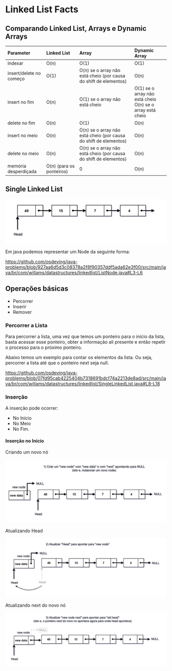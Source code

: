 # Linked List Facts

## Comparando Linked List, Arrays e Dynamic Arrays


| Parameter               | Linked List | Array                                                            | Dynamic Array                                             |
|:------------------------|:------------|:-----------------------------------------------------------------|:----------------------------------------------------------|
| indexar | O(n)      | O(1)                                                             | O(1)                                                      |
| insert/delete no começo | O(1) | O(n) se o array não está cheio (por causa do shift de elementos) | O(n)                                                      |
| insert no fim           | O(n) | O(1) se o array não está cheio                                   | O(1) se o array não está cheio<br/> O(n) se o array está cheio |
| delete no fim           | O(n) | O(1)                                                             | O(n)                                                      |
| insert no meio          | O(n) | O(n) se o array não está cheio (por causa do shift de elementos) | O(n)                                                      |
| delete no meio          | O(n) | O(n) se o array não está cheio (por causa do shift de elementos)  | O(n)                                                      |
| memória desperdiçada    | O(n) (para os ponteiros)| 0                                                                | O(n)                                                      |

## Single Linked List

![alt text](./images/single-linked-list.png)


Em java podemos representar um Node da seguinte forma:

https://github.com/osdeving/java-problems/blob/927aa6d5d3c08378a2f8f90357ddf5ada62e3f00/src/main/java/br/com/willams/datastructures/linkedlist/ListNode.java#L3-L6


## Operações básicas

- Percorrer
- Inserir
- Remover

### Percorrer a Lista

Para percorrer a lista, uma vez que temos um ponteiro para o início da lista, basta acessar esse ponteiro, obter a informação ali presente e então repetir o processo para o próximo ponteiro.

Abaixo temos um exemplo para contar os elementos da lista. Ou seja, percorrer a lista até que o ponteiro next seja null.

https://github.com/osdeving/java-problems/blob/07fd95cab4225404b7318691bdcf74a2213de8ad/src/main/java/br/com/willams/datastructures/linkedlist/SingleLinkedList.java#L8-L18




### Inserção

A inserção pode ocorrer:

- No Início
- No Meio
- No Fim.

#### Inserção no Início

Criando um novo nó

![imagem não encontrada](./images/single-linked-list-new-node.png)

Atualizando Head

![imagem não encontrada](./images/single-linked-list-update-head.png)

Atualizando next do novo nó

![imagem não encontrada](./images/single-linked-list-update-new-node-next.png)













